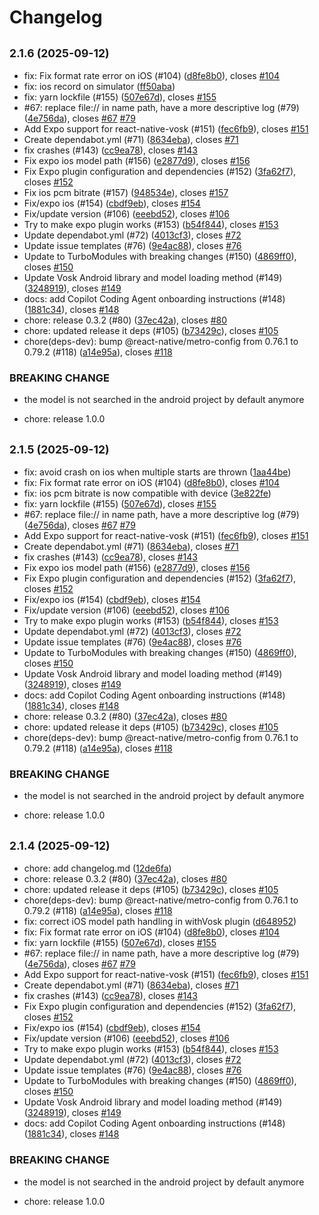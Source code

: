 # Changelog

## <small>2.1.6 (2025-09-12)</small>

* fix: Fix format rate error on iOS (#104) ([d8fe8b0](https://github.com/riderodd/react-native-vosk/commit/d8fe8b0)), closes [#104](https://github.com/riderodd/react-native-vosk/issues/104)
* fix: ios record on simulator ([ff50aba](https://github.com/riderodd/react-native-vosk/commit/ff50aba))
* fix: yarn lockfile (#155) ([507e67d](https://github.com/riderodd/react-native-vosk/commit/507e67d)), closes [#155](https://github.com/riderodd/react-native-vosk/issues/155)
* #67: replace file:// in name path, have a more descriptive log (#79) ([4e756da](https://github.com/riderodd/react-native-vosk/commit/4e756da)), closes [#67](https://github.com/riderodd/react-native-vosk/issues/67) [#79](https://github.com/riderodd/react-native-vosk/issues/79)
* Add Expo support for react-native-vosk (#151) ([fec6fb9](https://github.com/riderodd/react-native-vosk/commit/fec6fb9)), closes [#151](https://github.com/riderodd/react-native-vosk/issues/151)
* Create dependabot.yml (#71) ([8634eba](https://github.com/riderodd/react-native-vosk/commit/8634eba)), closes [#71](https://github.com/riderodd/react-native-vosk/issues/71)
* fix crashes (#143) ([cc9ea78](https://github.com/riderodd/react-native-vosk/commit/cc9ea78)), closes [#143](https://github.com/riderodd/react-native-vosk/issues/143)
* Fix expo ios model path (#156) ([e2877d9](https://github.com/riderodd/react-native-vosk/commit/e2877d9)), closes [#156](https://github.com/riderodd/react-native-vosk/issues/156)
* Fix Expo plugin configuration and dependencies (#152) ([3fa62f7](https://github.com/riderodd/react-native-vosk/commit/3fa62f7)), closes [#152](https://github.com/riderodd/react-native-vosk/issues/152)
* Fix ios pcm bitrate (#157) ([948534e](https://github.com/riderodd/react-native-vosk/commit/948534e)), closes [#157](https://github.com/riderodd/react-native-vosk/issues/157)
* Fix/expo ios (#154) ([cbdf9eb](https://github.com/riderodd/react-native-vosk/commit/cbdf9eb)), closes [#154](https://github.com/riderodd/react-native-vosk/issues/154)
* Fix/update version (#106) ([eeebd52](https://github.com/riderodd/react-native-vosk/commit/eeebd52)), closes [#106](https://github.com/riderodd/react-native-vosk/issues/106)
* Try to make expo plugin works (#153) ([b54f844](https://github.com/riderodd/react-native-vosk/commit/b54f844)), closes [#153](https://github.com/riderodd/react-native-vosk/issues/153)
* Update dependabot.yml (#72) ([4013cf3](https://github.com/riderodd/react-native-vosk/commit/4013cf3)), closes [#72](https://github.com/riderodd/react-native-vosk/issues/72)
* Update issue templates (#76) ([9e4ac88](https://github.com/riderodd/react-native-vosk/commit/9e4ac88)), closes [#76](https://github.com/riderodd/react-native-vosk/issues/76)
* Update to TurboModules with breaking changes (#150) ([4869ff0](https://github.com/riderodd/react-native-vosk/commit/4869ff0)), closes [#150](https://github.com/riderodd/react-native-vosk/issues/150)
* Update Vosk Android library and model loading method (#149) ([3248919](https://github.com/riderodd/react-native-vosk/commit/3248919)), closes [#149](https://github.com/riderodd/react-native-vosk/issues/149)
* docs: add Copilot Coding Agent onboarding instructions (#148) ([1881c34](https://github.com/riderodd/react-native-vosk/commit/1881c34)), closes [#148](https://github.com/riderodd/react-native-vosk/issues/148)
* chore: release 0.3.2 (#80) ([37ec42a](https://github.com/riderodd/react-native-vosk/commit/37ec42a)), closes [#80](https://github.com/riderodd/react-native-vosk/issues/80)
* chore: updated release it deps (#105) ([b73429c](https://github.com/riderodd/react-native-vosk/commit/b73429c)), closes [#105](https://github.com/riderodd/react-native-vosk/issues/105)
* chore(deps-dev): bump @react-native/metro-config from 0.76.1 to 0.79.2 (#118) ([a14e95a](https://github.com/riderodd/react-native-vosk/commit/a14e95a)), closes [#118](https://github.com/riderodd/react-native-vosk/issues/118)


### BREAKING CHANGE

* the model is not searched in the android project by default anymore

* chore: release 1.0.0

## <small>2.1.5 (2025-09-12)</small>

* fix: avoid crash on ios when multiple starts are thrown ([1aa44be](https://github.com/riderodd/react-native-vosk/commit/1aa44be))
* fix: Fix format rate error on iOS (#104) ([d8fe8b0](https://github.com/riderodd/react-native-vosk/commit/d8fe8b0)), closes [#104](https://github.com/riderodd/react-native-vosk/issues/104)
* fix: ios pcm bitrate is now compatible with device ([3e822fe](https://github.com/riderodd/react-native-vosk/commit/3e822fe))
* fix: yarn lockfile (#155) ([507e67d](https://github.com/riderodd/react-native-vosk/commit/507e67d)), closes [#155](https://github.com/riderodd/react-native-vosk/issues/155)
* #67: replace file:// in name path, have a more descriptive log (#79) ([4e756da](https://github.com/riderodd/react-native-vosk/commit/4e756da)), closes [#67](https://github.com/riderodd/react-native-vosk/issues/67) [#79](https://github.com/riderodd/react-native-vosk/issues/79)
* Add Expo support for react-native-vosk (#151) ([fec6fb9](https://github.com/riderodd/react-native-vosk/commit/fec6fb9)), closes [#151](https://github.com/riderodd/react-native-vosk/issues/151)
* Create dependabot.yml (#71) ([8634eba](https://github.com/riderodd/react-native-vosk/commit/8634eba)), closes [#71](https://github.com/riderodd/react-native-vosk/issues/71)
* fix crashes (#143) ([cc9ea78](https://github.com/riderodd/react-native-vosk/commit/cc9ea78)), closes [#143](https://github.com/riderodd/react-native-vosk/issues/143)
* Fix expo ios model path (#156) ([e2877d9](https://github.com/riderodd/react-native-vosk/commit/e2877d9)), closes [#156](https://github.com/riderodd/react-native-vosk/issues/156)
* Fix Expo plugin configuration and dependencies (#152) ([3fa62f7](https://github.com/riderodd/react-native-vosk/commit/3fa62f7)), closes [#152](https://github.com/riderodd/react-native-vosk/issues/152)
* Fix/expo ios (#154) ([cbdf9eb](https://github.com/riderodd/react-native-vosk/commit/cbdf9eb)), closes [#154](https://github.com/riderodd/react-native-vosk/issues/154)
* Fix/update version (#106) ([eeebd52](https://github.com/riderodd/react-native-vosk/commit/eeebd52)), closes [#106](https://github.com/riderodd/react-native-vosk/issues/106)
* Try to make expo plugin works (#153) ([b54f844](https://github.com/riderodd/react-native-vosk/commit/b54f844)), closes [#153](https://github.com/riderodd/react-native-vosk/issues/153)
* Update dependabot.yml (#72) ([4013cf3](https://github.com/riderodd/react-native-vosk/commit/4013cf3)), closes [#72](https://github.com/riderodd/react-native-vosk/issues/72)
* Update issue templates (#76) ([9e4ac88](https://github.com/riderodd/react-native-vosk/commit/9e4ac88)), closes [#76](https://github.com/riderodd/react-native-vosk/issues/76)
* Update to TurboModules with breaking changes (#150) ([4869ff0](https://github.com/riderodd/react-native-vosk/commit/4869ff0)), closes [#150](https://github.com/riderodd/react-native-vosk/issues/150)
* Update Vosk Android library and model loading method (#149) ([3248919](https://github.com/riderodd/react-native-vosk/commit/3248919)), closes [#149](https://github.com/riderodd/react-native-vosk/issues/149)
* docs: add Copilot Coding Agent onboarding instructions (#148) ([1881c34](https://github.com/riderodd/react-native-vosk/commit/1881c34)), closes [#148](https://github.com/riderodd/react-native-vosk/issues/148)
* chore: release 0.3.2 (#80) ([37ec42a](https://github.com/riderodd/react-native-vosk/commit/37ec42a)), closes [#80](https://github.com/riderodd/react-native-vosk/issues/80)
* chore: updated release it deps (#105) ([b73429c](https://github.com/riderodd/react-native-vosk/commit/b73429c)), closes [#105](https://github.com/riderodd/react-native-vosk/issues/105)
* chore(deps-dev): bump @react-native/metro-config from 0.76.1 to 0.79.2 (#118) ([a14e95a](https://github.com/riderodd/react-native-vosk/commit/a14e95a)), closes [#118](https://github.com/riderodd/react-native-vosk/issues/118)


### BREAKING CHANGE

* the model is not searched in the android project by default anymore

* chore: release 1.0.0

## <small>2.1.4 (2025-09-12)</small>

* chore: add changelog.md ([12de6fa](https://github.com/riderodd/react-native-vosk/commit/12de6fa))
* chore: release 0.3.2 (#80) ([37ec42a](https://github.com/riderodd/react-native-vosk/commit/37ec42a)), closes [#80](https://github.com/riderodd/react-native-vosk/issues/80)
* chore: updated release it deps (#105) ([b73429c](https://github.com/riderodd/react-native-vosk/commit/b73429c)), closes [#105](https://github.com/riderodd/react-native-vosk/issues/105)
* chore(deps-dev): bump @react-native/metro-config from 0.76.1 to 0.79.2 (#118) ([a14e95a](https://github.com/riderodd/react-native-vosk/commit/a14e95a)), closes [#118](https://github.com/riderodd/react-native-vosk/issues/118)
* fix: correct iOS model path handling in withVosk plugin ([d648952](https://github.com/riderodd/react-native-vosk/commit/d648952))
* fix: Fix format rate error on iOS (#104) ([d8fe8b0](https://github.com/riderodd/react-native-vosk/commit/d8fe8b0)), closes [#104](https://github.com/riderodd/react-native-vosk/issues/104)
* fix: yarn lockfile (#155) ([507e67d](https://github.com/riderodd/react-native-vosk/commit/507e67d)), closes [#155](https://github.com/riderodd/react-native-vosk/issues/155)
* #67: replace file:// in name path, have a more descriptive log (#79) ([4e756da](https://github.com/riderodd/react-native-vosk/commit/4e756da)), closes [#67](https://github.com/riderodd/react-native-vosk/issues/67) [#79](https://github.com/riderodd/react-native-vosk/issues/79)
* Add Expo support for react-native-vosk (#151) ([fec6fb9](https://github.com/riderodd/react-native-vosk/commit/fec6fb9)), closes [#151](https://github.com/riderodd/react-native-vosk/issues/151)
* Create dependabot.yml (#71) ([8634eba](https://github.com/riderodd/react-native-vosk/commit/8634eba)), closes [#71](https://github.com/riderodd/react-native-vosk/issues/71)
* fix crashes (#143) ([cc9ea78](https://github.com/riderodd/react-native-vosk/commit/cc9ea78)), closes [#143](https://github.com/riderodd/react-native-vosk/issues/143)
* Fix Expo plugin configuration and dependencies (#152) ([3fa62f7](https://github.com/riderodd/react-native-vosk/commit/3fa62f7)), closes [#152](https://github.com/riderodd/react-native-vosk/issues/152)
* Fix/expo ios (#154) ([cbdf9eb](https://github.com/riderodd/react-native-vosk/commit/cbdf9eb)), closes [#154](https://github.com/riderodd/react-native-vosk/issues/154)
* Fix/update version (#106) ([eeebd52](https://github.com/riderodd/react-native-vosk/commit/eeebd52)), closes [#106](https://github.com/riderodd/react-native-vosk/issues/106)
* Try to make expo plugin works (#153) ([b54f844](https://github.com/riderodd/react-native-vosk/commit/b54f844)), closes [#153](https://github.com/riderodd/react-native-vosk/issues/153)
* Update dependabot.yml (#72) ([4013cf3](https://github.com/riderodd/react-native-vosk/commit/4013cf3)), closes [#72](https://github.com/riderodd/react-native-vosk/issues/72)
* Update issue templates (#76) ([9e4ac88](https://github.com/riderodd/react-native-vosk/commit/9e4ac88)), closes [#76](https://github.com/riderodd/react-native-vosk/issues/76)
* Update to TurboModules with breaking changes (#150) ([4869ff0](https://github.com/riderodd/react-native-vosk/commit/4869ff0)), closes [#150](https://github.com/riderodd/react-native-vosk/issues/150)
* Update Vosk Android library and model loading method (#149) ([3248919](https://github.com/riderodd/react-native-vosk/commit/3248919)), closes [#149](https://github.com/riderodd/react-native-vosk/issues/149)
* docs: add Copilot Coding Agent onboarding instructions (#148) ([1881c34](https://github.com/riderodd/react-native-vosk/commit/1881c34)), closes [#148](https://github.com/riderodd/react-native-vosk/issues/148)


### BREAKING CHANGE

* the model is not searched in the android project by default anymore

* chore: release 1.0.0
